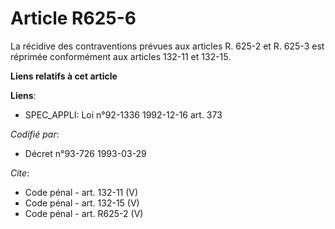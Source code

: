# Article R625-6

La récidive des contraventions prévues aux articles R. 625-2 et R. 625-3 est réprimée conformément aux articles 132-11 et
132-15.

**Liens relatifs à cet article**

**Liens**:

  - SPEC_APPLI: Loi n°92-1336 1992-12-16 art. 373

_Codifié par_:

  - Décret n°93-726 1993-03-29

_Cite_:

  - Code pénal - art. 132-11 (V)
  - Code pénal - art. 132-15 (V)
  - Code pénal - art. R625-2 (V)

